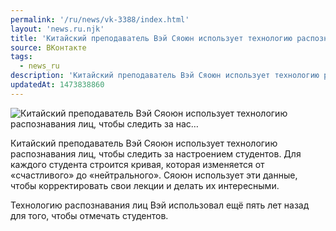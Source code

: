 ```yaml
---
permalink: '/ru/news/vk-3388/index.html'
layout: 'news.ru.njk'
title: 'Китайский преподаватель Вэй Сяоюн использует технологию распознавания лиц, чтобы следить за нас…'
source: ВКонтакте
tags:
  - news_ru
description: 'Китайский преподаватель Вэй Сяоюн использует технологию распознавания лиц, чтобы следить за нас…'
updatedAt: 1473838860
---
```

![Китайский преподаватель Вэй Сяоюн использует технологию распознавания лиц, чтобы следить за нас…](https://sun9-35.userapi.com/impf/c631118/v631118484/42df7/m5-WeOQesys.jpg?size=550x344&quality=96&proxy=1&sign=e9e4d728334d05b64c92e74ea9f47656&c_uniq_tag=s2pPQ24JmRO1jvH6yo6ETFMIPW6eqYEIUWhNsGcEB1M&type=album)

Китайский преподаватель Вэй Сяоюн использует технологию распознавания лиц, чтобы следить за настроением студентов. Для каждого студента строится кривая, которая изменяется от «счастливого» до «нейтрального». Сяоюн использует эти данные, чтобы корректировать свои лекции и делать их интересными.

Технологию распознавания лиц Вэй использовал ещё пять лет назад для того, чтобы отмечать студентов.
